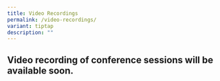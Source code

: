 ```yaml
---
title: Video Recordings
permalink: /video-recordings/
variant: tiptap
description: ""
---
```

<h2>Video recording of conference sessions will be available soon.</h2>
<p></p>